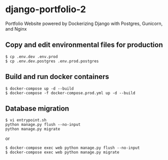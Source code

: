 # django-portfolio-2
Portfolio Website powered by Dockerizing Django with Postgres, Gunicorn, and Nginx


## Copy and edit environmental files for production
```
$ cp .env.dev .env.prod
$ cp .env.dev.postgres .env.prod.postgres
```

## Build and run docker containers
```
$ docker-compose up -d --build
$ docker-compose -f docker-compose.prod.yml up -d --build
```

## Database migration
```
$ vi entrypoint.sh
python manage.py flush --no-input
python manage.py migrate
```
or
```
$ docker-compose exec web python manage.py flush --no-input
$ docker-compose exec web python manage.py migrate
```
